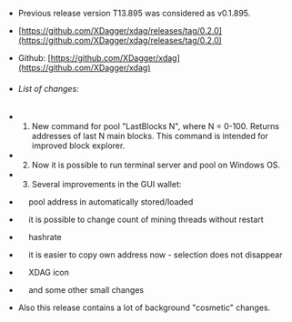 - Previous release version T13.895 was considered as v0.1.895.
- [https://github.com/XDagger/xdag/releases/tag/0.2.0](https://github.com/XDagger/xdag/releases/tag/0.2.0)
- Github: [https://github.com/XDagger/xdag](https://github.com/XDagger/xdag)

- ###### List of changes:
- 1) New command for pool "LastBlocks N", where N = 0-100. Returns addresses of last N main blocks. This command is intended for improved block explorer.
- 2) Now it is possible to run terminal server and pool on Windows OS.
- 3) Several improvements in the GUI wallet:
- &emsp; pool address in automatically stored/loaded
- &emsp; it is possible to change count of mining threads without restart
- &emsp; hashrate
- &emsp; it is easier to copy own address now - selection does not disappear
- &emsp; XDAG icon
- &emsp; and some other small changes
- Also this release contains a lot of background "cosmetic" changes.